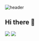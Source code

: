 ![header](https://capsule-render.vercel.app/api?type=waving&color=auto&height=300&section=header&text=Welcome%20to-nl-OTK's%20Github&fontSize=90)
## Hi there 👋

<!--
**dhxorud/dhxorud** is a ✨ _special_ ✨ repository because its `README.md` (this file) appears on your GitHub profile.

Here are some ideas to get you started:

- 🔭 I’m currently working on ...
- 🌱 I’m currently learning ...
- 👯 I’m looking to collaborate on ...
- 🤔 I’m looking for help with ...
- 💬 Ask me about ...
- 📫 How to reach me: ...
- 😄 Pronouns: ...
- ⚡ Fun fact: ...
-->

<img src="https://img.shields.io/badge/Java-20232a.svg?style=for-the-badge&logo=java&logoColor=61DAFB" />
<img src="https://img.shields.io/badge/SPRING%20BOOT-6DB33F.svg?style=plastic&logo=SpringBoot&logoColor=6DB33F" />

